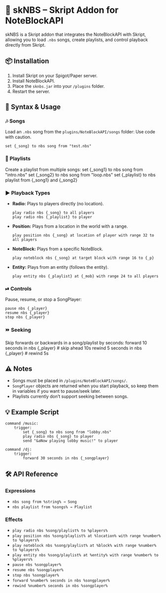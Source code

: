 # 🎵 skNBS – Skript Addon for NoteBlockAPI

skNBS is a Skript addon that integrates the NoteBlockAPI with Skript, allowing you to load `.nbs` songs, create playlists, and control playback directly from Skript.

## 📦 Installation
1.  Install Skript on your Spigot/Paper server.
2.  Install NoteBlockAPI.
3.  Place the `sknbs.jar` into your `/plugins` folder.
4.  Restart the server.

## 📖 Syntax & Usage

### 🎶 Songs
Load an `.nbs` song from the `plugins/NoteBlockAPI/songs` folder:
Use code with caution.
```
set {_song} to nbs song from "test.nbs"
```
### 📑 Playlists
Create a playlist from multiple songs:
set {_song1} to nbs song from "intro.nbs"
set {_song2} to nbs song from "loop.nbs"
set {_playlist} to nbs playlist from {_song1} and {_song2}

### ▶️ Playback Types
*   **Radio:** Plays to players directly (no location).
    ```
    play radio nbs {_song} to all players
    play radio nbs {_playlist} to player
    ```
*   **Position:** Plays from a location in the world with a range.
    ```
    play position nbs {_song} at location of player with range 32 to all players
    ```
*   **NoteBlock:** Plays from a specific NoteBlock.
    ```
    play noteblock nbs {_song} at target block with range 16 to {_p}
    ```
*   **Entity:** Plays from an entity (follows the entity).
    ```
    play entity nbs {_playlist} at {_mob} with range 24 to all players
    ```

### ⏯ Controls
Pause, resume, or stop a SongPlayer:
```
pause nbs {_player}
resume nbs {_player}
stop nbs {_player}
```
### ⏩ Seeking
Skip forwards or backwards in a song/playlist by seconds:
forward 10 seconds in nbs {_player} # skip ahead 10s
rewind 5 seconds in nbs {_player} # rewind 5s

## ⚠️ Notes
*   Songs must be placed in `/plugins/NoteBlockAPI/songs/`.
*   `SongPlayer` objects are returned when you start playback, so keep them in variables if you want to pause/seek later.
*   Playlists currently don’t support seeking between songs.

## 💡 Example Script
```
command /music:
    trigger:
        set {_song} to nbs song from "lobby.nbs"
        play radio nbs {_song} to player
        send "&aNow playing lobby music!" to player

command /dj:
    trigger:
        forward 30 seconds in nbs {_songplayer}
```

## 🛠 API Reference

### Expressions
*   `nbs song from %string% → Song`
*   `nbs playlist from %songs% → Playlist`

### Effects
*   `play radio nbs %song/playlist% to %players%`
*   `play position nbs %song/playlist% at %location% with range %number% to %players%`
*   `play noteblock nbs %song/playlist% at %block% with range %number% to %players%`
*   `play entity nbs %song/playlist% at %entity% with range %number% to %players%`
*   `pause nbs %songplayer%`
*   `resume nbs %songplayer%`
*   `stop nbs %songplayer%`
*   `forward %number% seconds in nbs %songplayer%`
*   `rewind %number% seconds in nbs %songplayer%`